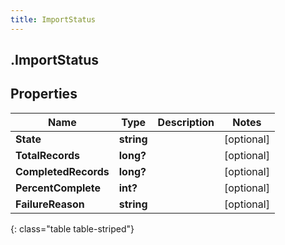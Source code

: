 ```yaml
---
title: ImportStatus
---
```

## .ImportStatus

## Properties

|Name | Type | Description | Notes|
|------------ | ------------- | ------------- | -------------|
| **State** | **string** |  | [optional] |
| **TotalRecords** | **long?** |  | [optional] |
| **CompletedRecords** | **long?** |  | [optional] |
| **PercentComplete** | **int?** |  | [optional] |
| **FailureReason** | **string** |  | [optional] |
{: class="table table-striped"}


